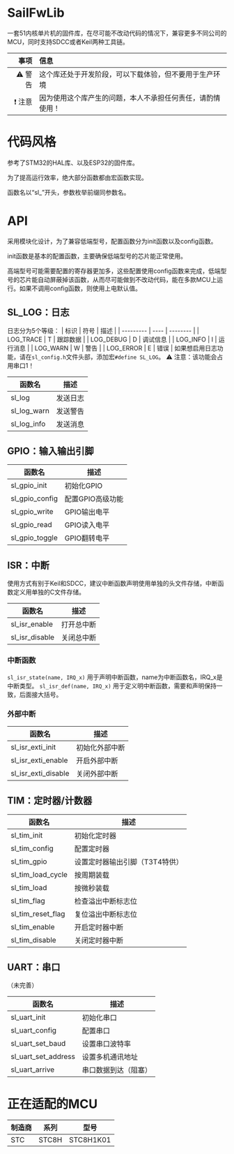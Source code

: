 # SailFwLib
一套51内核单片机的固件库，在尽可能不改动代码的情况下，兼容更多不同公司的MCU，同时支持SDCC或者Keil两种工具链。

 |                事项 | 信息                                                       |
 | -------------------:|:---------------------------------------------------------- |
 |     :warning:  警告 | 这个库还处于开发阶段，可以下载体验，但不要用于生产环境     |
 | :exclamation:  注意 | 因为使用这个库产生的问题，本人不承担任何责任，请酌情使用！ | 


# 代码风格
参考了STM32的HAL库、以及ESP32的固件库。

为了提高运行效率，绝大部分函数都由宏函数实现。

函数名以“sl_”开头，参数枚举前缀同参数名。
# API
采用模块化设计，为了兼容低端型号，配置函数分为init函数以及config函数。

init函数是基本的配置函数，主要确保低端型号的芯片能正常使用。

高端型号可能需要配置的寄存器更加多，这些配置使用config函数来完成，低端型号的芯片能自动屏蔽掉该函数，从而尽可能做到不改动代码，能在多款MCU上运行。如果不调用config函数，则使用上电默认值。

## SL_LOG：日志
日志分为5个等级：
| 标识      | 符号 | 描述     |
| --------- | ---- | -------- |
| LOG_TRACE | T    | 跟踪数据 |
| LOG_DEBUG | D    | 调试信息 |
| LOG_INFO  | I    | 运行消息 |
| LOG_WARN  | W    | 警告     |
| LOG_ERROR | E    | 错误     |
如果想启用日志功能，请在`sl_config.h`文件头部，添加宏`#define SL_LOG`。
:warning: 注意：该功能会占用串口1！

| 函数名      | 描述     |
| ----------- | -------- |
| sl_log      | 发送日志 |
| sl_log_warn | 发送警告 |
| sl_log_info | 发送消息 | 

## GPIO：输入输出引脚

| 函数名         | 描述             |
| -------------- | ---------------- |
| sl_gpio_init   | 初始化GPIO       | 
| sl_gpio_config | 配置GPIO高级功能 |
| sl_gpio_write  | GPIO输出电平     |
| sl_gpio_read   | GPIO读入电平     |
| sl_gpio_toggle | GPIO翻转电平     |

## ISR：中断
使用方式有别于Keil和SDCC，建议中断函数声明使用单独的头文件存储，中断函数定义用单独的C文件存储。

| 函数名           | 描述       |
| ---------------- | ---------- |
| sl_isr_enable    | 打开总中断 |
| sl_isr_disable   | 关闭总中断 |

### 中断函数
`sl_isr_state(name, IRQ_x)`
用于声明中断函数，name为中断函数名，IRQ_x是中断类型。
`sl_isr_def(name, IRQ_x)`
用于定义明中断函数，需要和声明保持一致，后面接大括号。
### 外部中断

| 函数名              | 描述           |
| ------------------- | -------------- |
| sl_isr_exti_init    | 初始化外部中断 |
| sl_isr_exti_enable  | 开启外部中断   |
| sl_isr_exti_disable | 关闭外部中断   | 

## TIM：定时器/计数器

| 函数名            | 描述                           |
| ----------------- | ------------------------------ |
| sl_tim_init       | 初始化定时器                   |
| sl_tim_config     | 配置定时器                     |
| sl_tim_gpio       | 设置定时器输出引脚（T3T4特供） |
| sl_tim_load_cycle | 按周期装载                     |
| sl_tim_load       | 按微秒装载                     |
| sl_tim_flag       | 检查溢出中断标志位             |
| sl_tim_reset_flag | 复位溢出中断标志位             |
| sl_tim_enable     | 开启定时器中断                 |
| sl_tim_disable    | 关闭定时器中断                 | 

## UART：串口
（未完善）

| 函数名              | 描述                 |
| ------------------- | -------------------- |
| sl_uart_init        | 初始化串口           |
| sl_uart_config      | 配置串口             |
| sl_uart_set_baud    | 设置串口波特率           |
| sl_uart_set_address | 设置多机通讯地址     |
| sl_uart_arrive      | 串口数据到达（阻塞） | 

# 正在适配的MCU
| 制造商 | 系列  | 型号      |
| ------ | ----- | --------- |
| STC    | STC8H | STC8H1K01 | 
